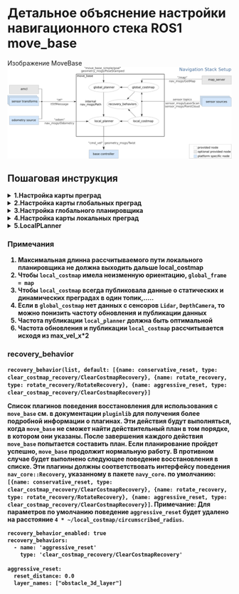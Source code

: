 # Детальное объяснение настройки навигационного стека ROS1 move_base

Изображение MoveBase
![alt text](/img/overview_tf.jpg)

## Пошаговая инструкция

<details>
<summary>
<b>1.Настройка карты преград 
</summary>

- `footprint:` - Границы робота, задаются координатами относительно `base_link` в метрах
- `publish_frequency:` - Частота публикации в Гц
- `update_frequency` - Параметр определяет частоту в Гц, с которой карта затрат будет запускать цикл обновления
- `transform_tolerance:` - Задает допустимую задержку преобразования данных (tf) в секундах. Этот параметр служит защитой от потери ссылки в дереве tf, в то же время позволяя существовать в системе с задержкой, которая устраивает пользователя. Если преобразование tf между кадрами координат, указанными параметрами `global_frame` и `robot_base_frame`, на несколько секунд старше `transform_tolerance`, чем `ros::Time::now()`, то стек навигации остановит робота
- `rolling_window` - Значение параметра `true` означает, что карта затрат будет оставаться центрированной вокруг робота по мере его перемещения по миру
- `static_map` - Параметр определяет, должна ли карта затрат инициализироваться на основе карты, обслуживаемой map_server. Если вы не используете существующую карту или `map_server`, установите параметру `static_map` значение `false`
- `width,` `height,` `resolution` - Параметры задают ширину (метры), высоту (метры) и разрешение (метры/ячейка) карты затрат. Обратите внимание, что разрешение этой сетки может отличаться от разрешения вашей статической карты, но в большинстве случаев мы склонны устанавливать их одинаково
- `global_frame` - Параметр определяет, в каком фрейме координат должна выполняться карта затрат
- `robot_base_frame` - Параметр определяет систему координат, на которую должна ссылаться карта затрат для базы робота
- `map_type:` - costmap

```
footprint: [[0.40,0.225], [0.40,-0.225], [-0.50,-0.225], [-0.50,0.225]]
publish_frequency: 10.0
transform_tolerance: 1.0
map_type: costmap
```

<details>
<summary> 
<b>inflation_layer 
</summary>

`Инфляция` - это процесс распространения значений затрат из занятых ячеек, которые уменьшаются с расстоянием. Для этой цели мы определяем 5 конкретных символов для значений карты затрат, поскольку они относятся к роботу.

- `Lethal` стоимость означает, что в ячейке существует фактическое препятствие (рабочее пространство). Таким образом, если бы центр робота находился в этой ячейке, робот, очевидно, столкнулся бы.
- `Inscribed` - стоимость означает, что ячейка находится на расстоянии меньше вписанного радиуса робота от фактического препятствия. Таким образом, робот, безусловно, сталкивается с каким-то препятствием, если центр робота находится в ячейке, которая равна или превышает указанную стоимость.
- `Possibly circumscribed` - Стоимость аналогична стоимости `Inscribed`, но с использованием ограниченного радиуса робота в качестве расстояния отсечения. Таким образом, если центр робота находится в ячейке на уровне или выше этого значения, то от ориентации робота зависит, столкнется ли он с препятствием или нет. Мы используем термин "возможно", потому что, возможно, на самом деле это не ячейка препятствий, а какие-то предпочтения пользователя, которые определяют эту конкретную стоимость на карте. Например, если пользователь хочет указать, что робот должен попытаться обойти определенную область здания, он может включить свои собственные затраты в карту затрат для этого региона независимо от каких-либо препятствий. `Важное примечание:` Уровень инфляции навигации не обеспечивает соблюдение этой границы, возможно, вписанной в стоимость 128, однако относительно легко получить стоимость на этом расстоянии для использования в расчетах обнаружения столкновений.
- `Freespace` - Предполагается, что стоимость равна нулю, и это означает, что нет ничего, что могло бы помешать роботу отправиться туда.
- `Unknown` - стоимость означает, что нет никакой информации о данной ячейке. Пользователь карты затрат может интерпретировать это так, как считает нужным.
- Всем остальным затратам присваивается значение между `Freespace` и `Possibly circumscribed` в зависимости от их расстояния до `Lethal` ячейки и функции распада, предоставленной пользователем.
  Обоснование этих определений заключается в том, что мы оставляем за реализацией планировщика право заботиться или не заботиться о точном следе, но при этом предоставляем им достаточно информации, чтобы они могли понести расходы на отслеживание следа только в ситуациях, когда ориентация действительно имеет значение.

- `inflation_radius (double, default: 0.55)` - Радиус в метрах, до которого карта увеличивает значения стоимости препятствий

- `cost*scaling_factor (double, default: 10.0)` - Коэффициент масштабирования, применяемый к значениям затрат во время инфляции. Функция затрат вычисляется следующим образом для всех ячеек карты затрат дальше, чем расстояние по вписанному радиусу, и ближе, чем расстояние по радиусу инфляции, от фактического препятствия exp(-1.0 \* cost\*scaling_factor \* (distance_from_obstacle - inscribed_radius)) \* (costmap_2d::INSCRIBED_INFLATED_OBSTACLE - 1)
  где costmap_2d::INSCRIBED_INFLATED_OBSTACLE в настоящее время составляет 254. ПРИМЕЧАНИЕ: поскольку коэффициент cost_scaling_factor в формуле умножается на отрицательное значение, увеличение коэффициента приведет к уменьшению результирующих значений затрат

```
global_inflation_layer:
  enabled: true
  cost_scaling_factor: 1.75
  inflation_radius: 0.5

local_inflation_layer:
  enabled: true
  cost_scaling_factor: 5.0
  inflation_radius: 0.25
```

</details>

<details>
    <summary>
    <b>static_layer 
    </summary>
    Статическая карта включает в себя в основном неизменяемые данные из внешнего источника

- `unknown_cost_value (int, default: -1)` - Значение, для которого стоимость должна считаться неизвестной при считывании на карте с mapserver. Если карта затрат не отслеживает неизвестное пространство, затраты этого значения будут считаться занятыми. Нулевое значение также приводит к тому, что этот параметр не используется.
- `lethal_cost_threshold (int, default: 100)` - Пороговое значение, при котором стоимость считается смертельной при чтении карты с mapserver.
- `map_topic (string, default: "map")` - Топик на который подписывается карта затрат для статической карты. Этот параметр полезен, когда у вас есть несколько экземпляров costmap в пределах одной ноды, для которых вы хотите использовать разные статические карты.
- `first_map_only (bool, default: false)` - Подписывайтесь только на первое сообщение в теме карты, игнорируя все последующие сообщения
- `subscribe_to_updates (bool, default: false)` - В дополнение к map_topic, также подпишитесь на map_topic + "\_updates"
- `track_unknown_space (bool, default: true)` - Если значение true, неизвестные значения в сообщениях карты преобразуются непосредственно в слой. В противном случае неизвестные значения в сообщении карты переводятся как свободное пространство в слое.
- `use_maximum (bool, default: false)` - Имеет значение только в том случае, если статический слой не является нижним слоем. Если значение равно true, в основную карту затрат будет записано только максимальное значение.
- `trinary_costmap (bool, default: true)` -Если true, преобразует все значения сообщения карты в три значения NO_INFORMATION/FREE_SPACE/LETHAL_OBSTACLE. Если значение равно false, возможен полный спектр промежуточных значений.

```
static_layer:
  unknown_cost_value: -1
  lethal_cost_threshold: 254
  map_topic: "map"
  first_map_only: true
  subscribe_to_updates: false
  track_unknown_space: true
  use_maximum: true
  trinary_costmap: true
```

</details>

<details>
<summary>
<b>obstacle_layer 
</summary>

Слои препятствий и вокселей содержат информацию от датчиков в виде облаков точек или лазерных сканирований. Слой препятствий отслеживается в двух измерениях, в то время как слой вокселей отслеживается в трех.

### Marking and Clearing

Карта затрат автоматически подписывается на разделы датчиков и соответствующим образом обновляется. Каждый датчик используется либо для пометки (вставки информации о препятствии в карту затрат), либо для очистки (удаления информации о препятствии из карты затрат), либо и для того, и для другого. Операция очистки выполняет трассировку лучей по сетке от источника датчика наружу для каждого сообщенного наблюдения. С помощью воксельного слоя информация о препятствиях из каждого столбца проецируется вниз в двух измерениях при вводе в карту затрат.

### Subscribed Topics

- `point_cloud_topic (sensor_msgs/PointCloud)`
- `point_cloud2_topic (sensor_msgs/PointCloud2)`
- `point_cloud2_topic (sensor_msgs/PointCloud2)`
- `map" (nav_msgs/OccupancyGrid)`

### Sensor management parameters

- `observation_sources (string, default: "")`- Список имен источников наблюдения, разделенных пробелами. Это определяет каждое из пространств имен `source_name`, определенных ниже.
- `topic (string, default: source_name)`-Топик, по которой поступают данные датчиков для этого источника. По умолчанию используется имя источника.
- `sensor_frame (string, default: "")`- Фрейм источника датчика. Оставьте пустым, чтобы попытаться прочитать кадр из данных датчика. Фрейм может быть считан как из сообщений `sensor_msgs/LaserScan`, `sensor_msgs/Point Cloud`, так и из сообщений `sensor_msgs/PointCloud2`.
- `observation_persistence (double, default: 0.0)` - Как долго сохранять показания каждого датчика в секундах. Значение 0.0 сохранит только самое последнее значение.
- `expected_update_rate (double, default: 0.0)`- Как часто следует ожидать показаний датчика в секундах. Значение 0.0 обеспечит бесконечное время между показаниями. Этот параметр используется в качестве средства защиты от сбоев, чтобы навигационный стек не мог командовать роботом при сбое датчика. Он должен быть установлен на значение, которое немного более допустимо, чем фактическая скорость датчика. Например, если мы ожидаем сканирования лазером каждые 0,05 секунды, мы могли бы установить этот параметр равным 0,1 секунды, чтобы обеспечить щедрый буфер и учесть некоторую задержку в системе.
- `data_type (string, default: "PointCloud")`- Тип данных, связанный с темой, прямо сейчас поддерживаются только `PointCloud2`, `PointCloud2` и `LaserScan`.
- `clearing (bool, default: false)`-Следует ли использовать это наблюдение для расчистки свободного пространства
- `marking (bool, default: true)` - Следует ли использовать это наблюдение для обозначения препятствий
- `max_obstacle_height (double, default: 2.0)`- Максимальная высота в метрах показаний датчика, считающихся действительными. Обычно это значение устанавливается немного выше высоты робота. Установка этому параметру значения, большего, чем глобальный параметр `max_obstacle_height`, не имеет никакого эффекта. Установка этому параметру значения, меньшего, чем глобальная `max_obstacle_height`, приведет к отфильтровыванию точек с этого датчика выше этой высоты.
- `min_obstacle_height (double, default: 0.0)`- Минимальная высота в метрах для показаний датчика, считающихся действительными. Обычно это значение устанавливается на уровне земли, но может быть установлено выше или ниже в зависимости от модели шума вашего датчика.
- `obstacle_range (double, default: 2.5)`- Максимальное расстояние в метрах, на котором можно вставить препятствия в карту затрат с использованием данных датчика.
- `raytrace_range (double, default: 3.0)`- Максимальная дальность в метрах, на которой можно отслеживать препятствия по карте с помощью данных датчиков.
- `inf_is_valid (bool, default: false)`- Позволяет вводить значения Inf в сообщениях наблюдения `LaserScan`. Значения Inf преобразуются в максимальную дальность действия лазера.
- `clear_after_reading (bool, default: false)` - Очистит буфер после того, как слой получит из него показания
- `filter (string, default:"passthrough")` - Примените `voxel`, `passthrough` или без фильтра к данным датчика, рекомендуется включить хотя бы один фильтр.
- `voxel_min_points (int default:0)` - Минимальное количество баллов на воксель для воксельного фильтра
- `model_type (int, default:0)` - 0 depth camera, 1 for 3D Lidar
- `vertical_fov_angle (double, default:0.7)` - Вертикальон поле зрения в радианах
- `horizontal_fov_angle (double, default:1.04)` - Горизонтальное поле зрения а радианах
- `vertical_fov_padding (double, default:)` - ?
- `decay_acceleration (int, default:0)` - Затухание ускорения

### Global Filtering Parameters

- `max_obstacle_height (double, default: 2.0)`- Максимальная высота любого препятствия, которое будет введено в карту затрат, в метрах. Этот параметр должен быть установлен так, чтобы он был немного выше высоты вашего робота.
- `obstacle_range (double, default: 2.5)`- Максимальное расстояние по умолчанию от робота, на котором препятствие будет вставлено в карту затрат в метрах. Это может быть переопределено для каждого датчика.
- `raytrace_range (double, default: 3.0)`- Диапазон по умолчанию в метрах, на котором можно отслеживать препятствия на карте с помощью данных датчика. Это может быть переопределено для каждого датчика

### ObstacleCostmapPlugin

- `track_unknown_space (bool, default: false)`- Если значение `false`, каждый пиксель имеет одно из 2 состояний: `lethal obstacle or free`. Если значение `true`, то каждый пиксель имеет одно из 3 состояний: `ethal obstacle, free, unknown`.
- `footprint_clearing_enabled (bool, default: true)`- Если значение `true`, след робота очистит (пометит как свободный) пространство, в котором он перемещается.
- `combination_method (enum, default: 1)`- Изменяет поведение того, как `obstacle_layer` обрабатывает входящие данные из слоев за его пределами. Возможными значениями являются `Overwrite` (0), `Maximum` (1) и `Nothing` (99). `Overwrite` просто перезаписывает приведенные ниже данные, т.е. они не используются. `Maximum` - это то, чего вы хотите в большинстве случаев. Он использует максимум того, что указано в `obstacle_layer` или входящих данных. `Nothing` вообще не изменяет входящие данные. Обратите внимание, что это сильно влияет на то, как ведет себя `costmap`, в зависимости от вашей настройки `track_unkown_space`.

### VoxelCostmapPlugin

- `origin_z (double, default: 0.0)`- Начало координат z карты в метрах
- `z_resolution (double, default: 0.2)`- Разрешение карты z в метрах/ячейке.
- `z_voxels (int, default: 10)`- Количество вокселов в каждом вертикальном столбце, высота сетки равна `z_resolution * z_voxels`.
- `unknown_threshold (int, default: - z_voxels)`- Количество неизвестных ячеек, разрешенных в столбце, которые считаются как `known`
- `mark_threshold (int, default: 0)`- максимальное количество помеченных ячеек, разрешенных в столбце, которые считаются как `free`.
- `publish_voxel_map (bool, default: false)`- Следует ли публиковать базовую сетку вокселей для целей визуализации.
- `footprint_clearing_enabled (bool, default: true)`- Если значение `true`, след робота очистит (пометит как `free`) пространство, в котором он перемещается.

```
laser_obstacle_layer:
    observation_sources: laser_scan  lidar_clear
    track_unknown_space: true
    footprint_clearing_enabled: true
    combination_method: 1  # 0 - overwrite, 1 - max, 99 - nothing

    laser_scan:
        sensor_frame: velodyne
        data_type: PointCloud2
        topic: /velodyne_points
        observation_persistence: 0.0
        expected_update_rate: 10.0
        marking: true
        clearing: false
        min_obstacle_height: 0.4
        max_obstacle_height: 1.0
        obstacle_range: 10.
        raytrace_range: 12.
        inf_is_valid: true

        voxel_filter: true
        clear_after_reading: true

    lidar_clear:
        enabled: true
        data_type: PointCloud2
        topic: /velodyne_points
        marking: false
        clearing: true
        max_z: 2.0
        min_z: 0.1

        vertical_fov_angle: 0.523
        vertical_fov_padding: 0.05
        horizontal_fov_angle: 6.29
        decay_acceleration: 50.0
        model_type: 1
```

```
depth_obstacle_layer:
    observation_sources: point_cloud_kinect  point_clear
    track_unknown_space: true
    footprint_clearing_enabled: true
    combination_method: 1  # 0 - overwrite, 1 - max, 99 - nothing

    point_cloud_kinect:
        sensor_frame: camera_link
        data_type: PointCloud2
        topic: /filtered_obstacles
        marking: true
        clearing: false
        min_obstacle_height: 0.1
        max_obstacle_height: 0.6
        obstacle_range: 4.
        raytrace_range: 5.
        expected_update_rate: 10.0
        observation_persistence: 0.0
        inf_is_valid: true
        voxel_filter: true
        clear_after_reading: true

    point_clear:
        enabled: true
        data_type: PointCloud2
        topic: /filtered_ground_plane
        marking: false
        clearing: true
        max_z: 2.0
        min_z: -1.01
        #vertical_fov_angle: 0.523
        #vertical_fov_padding: 0.05
        #horizontal_fov_angle: 6.29
        #decay_acceleration: 5.0
        model_type:
```

</details>

<details>
<summary>
<b>Social Costmap Layer 
</summary>
TExt
</details>

<details>
<summary>
<b>Range Sensor Layer 
</summary>
TExt
</details>

</details>

<details>
<summary>
<b>2.Настройка карты глобальных преград 
</summary>

```
global_costmap:
  global_frame: map
  robot_base_frame: base_link
  transform_tolerance: 2
  update_frequency: 5
  publish_frequency: 10
  static_map: true
  rolling_window: false

  width: 100.0
  height: 100.0
  resolution: 0.05

  plugins:
    - {name: static_layer, type: "costmap_2d::StaticLayer"}
    #- {name: laser_obstacle_layer, type: "costmap_2d::ObstacleLayer"}
    - {name: inflation_layer, type: "costmap_2d::InflationLayer"}

```

</details>

<details>
<summary>
<b>3.Настройка глобального планировщика 
</summary>

- `old_navfn_behavior(bool, default: false)` - Если по какой-то причине вы хотите, чтобы `global_planner` точно отражал поведение `navfn`, установите для этого значение `true` (и используйте значения по умолчанию для других логических параметров)
- `use_quadratic (bool, default: true)`- Если `true`, используйте квадратичную аппроксимацию потенциала. В противном случае используйте более простой расчет.
- `use_dijkstra (bool, default: true)`- Если `true`, используйте алгоритм Дейкстры. В противном случае A\*.
- `use_grid_path (bool, default: false)`- Если значение `true`, создайте путь, который следует границам сетки. В противном случае используйте метод градиентного спуска.
- `allow_unknown (bool, default: true)`- Указывает, следует ли разрешить планировщику создавать планы, пересекающие неизвестное пространство. ПРИМЕЧАНИЕ: если вы используете многоуровневую карту затрат `costmap_2d` со слоем вокселей или препятствий, вы также должны установить параметр `track_unknown_space` для этого слоя равным `true`, иначе он преобразует все ваше неизвестное пространство в свободное пространство (которое планировщик затем с радостью выполнит).
- `default_tolerance (double, default: 0.0)`- Допуск на целевую точку для планировщика. Планировщик попытается создать план, который максимально приближен к указанной цели, но не дальше, чем `default_tolerance`.
- `visualize_potential(bool, default: false)`- Указывает, следует ли визуализировать потенциальную область, вычисленную с помощью `PointCloud2`.
- `planner_window_x(double, default: 0.)` - ?
- `planner_window_y(double, default: 0.)` - ?
- `lethal_cost(int, default: 253)`- Вес преграды
- `neutral_cost(int, default: 50)`- Вес нейтральной области
- `cost_factor(double, default: 3.)`- Коэффициент для умножения каждой стоимости из карты затрат
- `publish_potential(bool, default: True)`- Опубликовать карту потенциальных затрат
- `orientation_mode(int, default: 0)`- Как установить ориентацию каждой точки (None=0, Forward=1, Interpolate=2, Forward Then Interpolate=3, Backward=4, Leftward=5, Rightward=6)
- `orientation_window_size(int, default: 1)`- Какое окно использовать для определения ориентации на основе производной положения, заданной режимом ориентации
- `outline_map (bool, default: true)`- Описывает глобальную карту затрат с `lethal obstacles`. Для использования нестатической (`rolling window`) глобальной карты затрат для этого параметра необходимо установить значение `false`
- `publish_scale(int, default: 100)` - Шкала, на которую умножается опубликованный потенциал
- `planner_costmap_publish_frequency(double, default: 0.)` - ?

```
GlobalPlanner:
  old_navfn_behavior: false
  use_quadratic: true
  use_dijkstra: true
  use_grid_path: false

  allow_unknown: true

  planner_window_x: 0.0
  planner_window_y: 0.0
  default_tolerance: 0.0

  publish_scale: 100
  planner_costmap_publish_frequency: 0.0

  lethal_cost: 253
  neutral_cost: 30
  cost_factor: 0.35

  publish_potential: true
  orientation_mode: 1
  visualize_potential: true
```

</details>
<details>
<summary>
<b>4.Настройка карты локальных преград 
</summary>

```
local_costmap:
  global_frame: odom
  robot_base_frame: base_link
  transform_tolerance: 1.0
  update_frequency: 20
  publish_frequency: 20
  static_map: false
  rolling_window: true
  width: 10
  height: 10
  resolution: 0.05


  plugins:
    - {name: static_layer, type: "costmap_2d::StaticLayer"}
    - {name: laser_obstacle_layer, type: "costmap_2d::ObstacleLayer"}
    - {name: depth_obstacle_layer, type: "costmap_2d::ObstacleLayer"}
    #- {name: depth_hole_layer, type: "costmap_2d::ObstacleLayer"}
    - {name: inflation_layer, type: "costmap_2d::InflationLayer"}

```

</details>
<details>
<summary>
<b>5.LocalPLanner 
</summary>

### DWA

Пакет `base_local_planner` предоставляет контроллер, который управляет мобильной базой в движении. Этот контроллер служит для подключения планировщика траекторий к роботу. Используя карту, планировщик создает кинематическую траекторию для робота, чтобы добраться от старта до места назначения. Попутно планировщик создает, по крайней мере локально вокруг робота, функцию значения, представленную в виде `grid map`. Эта функция значений кодирует затраты на прохождение по ячейкам сетки. Задача контроллера состоит в том, чтобы использовать эту функцию значений для определения скоростей dx, dy, dtheta для отправки роботу.

Основная идея алгоритмов развертывания траектории и динамического оконного подхода (DWA) заключается в следующем:

Дискретная выборка в пространстве управления роботом (dx,dy,dtheta)
Для каждой выбранной скорости выполните прямое моделирование из текущего состояния робота, чтобы предсказать, что произойдет, если выбранная скорость будет применена в течение некоторого (короткого) периода времени.
Оцените каждую траекторию, полученную в результате прямого моделирования, используя метрику, которая включает такие характеристики, как: близость к препятствиям, близость к цели, близость к глобальной траектории и скорость. Отбросьте незаконные траектории (те, которые сталкиваются с препятствиями).
Выберите траекторию с наибольшим количеством очков и отправьте соответствующую скорость на мобильную базу.
Промойте и повторите процедуру.
DWA отличается от развертывания траектории тем, как выбирается пространство управления роботом. Выборка развертки траектории из набора достижимых скоростей в течение всего периода прямого моделирования с учетом пределов ускорения робота, в то время как DWA выборка из набора достижимых скоростей только для одного шага моделирования с учетом пределов ускорения робота. Это означает, что DWA является более эффективным алгоритмом, поскольку он выбирает меньшее пространство, но может оказаться более эффективным при развертывании траектории для роботов с низкими пределами ускорения, поскольку DWA не имитирует постоянные ускорения. Однако на практике мы находим, что DWA и развертывание траектории показывают сопоставимые результаты во всех наших тестах, и рекомендуем использовать DWA для повышения эффективности.

### TEBLocalPlanner

Этот пакет реализует онлайн-планировщик оптимальной локальной траектории для навигации и управления мобильными роботами в качестве плагина для навигационного пакета ROS. Начальная траектория, сгенерированная глобальным планировщиком, оптимизируется во время выполнения с минимизацией времени выполнения траектории (цель, оптимальная по времени), удалением от препятствий и соблюдением кинетических ограничений, таких как достижение максимальных скоростей и ускорений.

Текущая реализация соответствует кинематике неголономных роботов (дифференциальный привод и роботы, похожие на автомобили). Поддержка голономных роботов включена начиная с Kinetic.

Оптимальная траектория эффективно получается путем решения разреженной скаляризованной задачи многоцелевой оптимизации. Пользователь может указать веса для задачи оптимизации, чтобы указать поведение в случае конфликтующих целей.

Поскольку местные планировщики, такие как `Timed-Elastic-Band (TEB)`, часто застревают на локально оптимальной траектории, поскольку они не могут пересекать препятствия, реализовано расширение. Подмножество допустимых траекторий отличительных топологий оптимизируется параллельно. Локальный планировщик может переключиться на текущую глобально оптимальную траекторию среди набора кандидатов. Отличительные топологии получаются путем использования концепции классов гомологии / гомотопии.

Подробднее о настройках `TEB` можно почитать здесь()

</details>

### Примечания

1. Максимальная длинна рассчитываемого пути локального планировщика не должна выходить дальше local_costmap
2. Чтобы `local_costmap` имела неизменную ориентацию, `global_frame = map`
3. Чтобы `local_costmap` всегда публиковала данные о статических и динамических преградах в один топик,.....
4. Если в `global_costmap` нет данных с сенсоров `Lidar`, `DepthCamera`, то можно понизить частоту обновления и публикации данных
5. Частота публикации `local_planner` должна быть оптимальной
6. Частота обновления и публикации `local_costmap` рассчитывается исходя из max_vel_x\*2

### recovery_behavior

`recovery_behavior(list, default: [{name: conservative_reset, type: clear_costmap_recovery/ClearCostmapRecovery}, {name: rotate_recovery, type: rotate_recovery/RotateRecovery}, {name: aggressive_reset, type: clear_costmap_recovery/ClearCostmapRecovery}]`

Список плагинов поведения восстановления для использования с `move_base` см. в документации `pluginlib` для получения более подробной информации о плагинах. Эти действия будут выполняться, когда `move_base` не сможет найти действительный план в том порядке, в котором они указаны. После завершения каждого действия `move_base` попытается составить план. Если планирование пройдет успешно, `move_base` продолжит нормальную работу. В противном случае будет выполнено следующее поведение восстановления в списке. Эти плагины должны соответствовать интерфейсу поведения `nav_core::Recovery`, указанному в пакете `navy_core`. по умолчанию: `[{name: conservative_reset, type: clear_costmap_recovery/ClearCostmapRecovery}, {name: rotate_recovery, type: rotate_recovery/RotateRecovery}, {name: aggressive_reset, type: clear_costmap_recovery/ClearCostmapRecovery}]`. Примечание: Для параметров по умолчанию поведение `aggressive_reset` будет удалено на расстояние `4 * ~/local_costmap/circumscribed_radius`.

```
recovery_behavior_enabled: true
recovery_behaviors:
  - name: 'aggressive_reset'
    type: 'clear_costmap_recovery/ClearCostmapRecovery'

aggressive_reset:
  reset_distance: 0.0
  layer_names: ["obstacle_3d_layer"]
```
